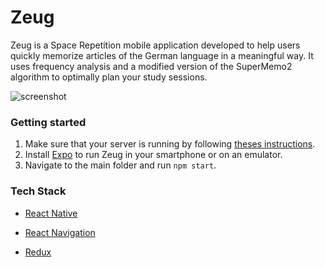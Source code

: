 # Zeug

Zeug is a Space Repetition mobile application developed to help users quickly memorize articles of the German language in a meaningful way. It uses frequency analysis and a modified version of the SuperMemo2 algorithm to optimally plan your study sessions.

![screenshot](https://media.licdn.com/dms/image/C4D22AQFTiCnca4BxwA/feedshare-shrink_8192/0?e=1551128400&v=beta&t=bkq7J7xUckm0MMm6BNBgDbpatoEgerJc6zrT6_rs9qo)

### Getting started

1. Make sure that your server is running by following [theses instructions](https://github.com/guillem-gelabert/zeug-backend).
2. Install [Expo](https://expo.io/) to run Zeug in your smartphone or on an emulator.
3. Navigate to the main folder and run `npm start`.

### Tech Stack

- [React Native](https://www.reactnative.com)

- [React Navigation](https://reactnavigation.org)

- [Redux](https://redux.js.org/)
